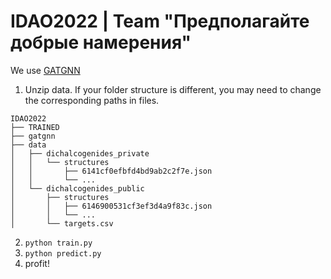 # IDAO2022 | Team "Предполагайте добрые намерения"

We use [GATGNN](https://github.com/superlouis/GATGNN)

1. Unzip data.  If your folder structure is different, you may need to change the corresponding paths in files.
```
IDAO2022
├── TRAINED
├── gatgnn
├── data
│   ├── dichalcogenides_private
│   │   └── structures
│   │       ├── 6141cf0efbfd4bd9ab2c2f7e.json
│   │       └── ...
│   └── dichalcogenides_public
│       ├── structures
│       │   ├── 6146900531cf3ef3d4a9f83c.json
│       │   └── ...
│       └── targets.csv
```
2. `python train.py`
3. `python predict.py`
4. profit!
